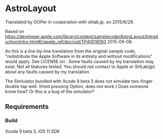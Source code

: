 # AstroLayout

Translated by OOPer in cooperation with shlab.jp, on 2015/6/29.

Based on
<https://developer.apple.com/library/content/samplecode/AstroLayout/Introduction/Intro.html#//apple_ref/doc/uid/TP40016193>
2015-06-08.

As this is a line-by-line translation from the original sample code, "redistribute the Apple Software in its entirety and without modifications" would apply. See LICENSE.txt .
Some faults caused by my translation may exist. Not all features tested.
You should not contact to Apple or SHLab(jp) about any faults caused by my translation.

The Simlulator bundled with Xcode 9 beta 3 does not simulate two-finger double-tap well. (Hold pressing Option, does not work.) Does someone know how? Or this is a bug of the simulator?

## Requirements

### Build

Xcode 9 beta 3, iOS 11 SDK
